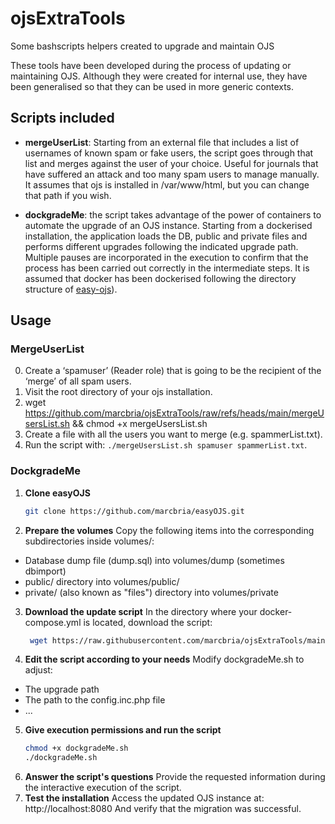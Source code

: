 # ojsExtraTools
Some bashscripts helpers created to upgrade and maintain OJS

These tools have been developed during the process of updating or maintaining OJS.
Although they were created for internal use, they have been generalised so that they can be used in more generic contexts.

## Scripts included

- **mergeUserList**: Starting from an external file that includes a list of usernames of known spam or fake users, the script goes through that list and merges against the user of your choice. Useful for journals that have suffered an attack and too many spam users to manage manually. It assumes that ojs is installed in /var/www/html, but you can change that path if you wish.

- **dockgradeMe**: the script takes advantage of the power of containers to automate the upgrade of an OJS instance. Starting from a dockerised installation, the application loads the DB, public and private files and performs different upgrades following the indicated upgrade path. Multiple pauses are incorporated in the execution to confirm that the process has been carried out correctly in the intermediate steps. It is assumed that docker has been dockerised following the directory structure of [easy-ojs](https://github.com/pkp/docker-ojs)).


## Usage

### MergeUserList

0. Create a ‘spamuser’ (Reader role) that is going to be the recipient of the ‘merge’ of all spam users.
1. Visit the root directory of your ojs installation.
2. wget https://github.com/marcbria/ojsExtraTools/raw/refs/heads/main/mergeUsersList.sh && chmod +x mergeUsersList.sh
3. Create a file with all the users you want to merge (e.g. spammerList.txt).
4. Run the script with: `./mergeUsersList.sh spamuser spammerList.txt`.


### DockgradeMe

1. **Clone easyOJS**  
   ```bash
   git clone https://github.com/marcbria/easyOJS.git
   ```
2. **Prepare the volumes**
Copy the following items into the corresponding subdirectories inside volumes/:
- Database dump file (dump.sql) into volumes/dump (sometimes dbimport)
- public/ directory into volumes/public/
- private/ (also known as "files") directory into volumes/private
3. **Download the update script**
In the directory where your docker-compose.yml is located, download the script:
   ```bash
    wget https://raw.githubusercontent.com/marcbria/ojsExtraTools/main/dockgradeMe.sh`
   ```
4. **Edit the script according to your needs**
Modify dockgradeMe.sh to adjust:
- The upgrade path
- The path to the config.inc.php file
- ...
5. **Give execution permissions and run the script**
   ```bash 
   chmod +x dockgradeMe.sh
   ./dockgradeMe.sh
   ```
6. **Answer the script's questions**
Provide the requested information during the interactive execution of the script.
7. **Test the installation**
Access the updated OJS instance at: http://localhost:8080
And verify that the migration was successful.
